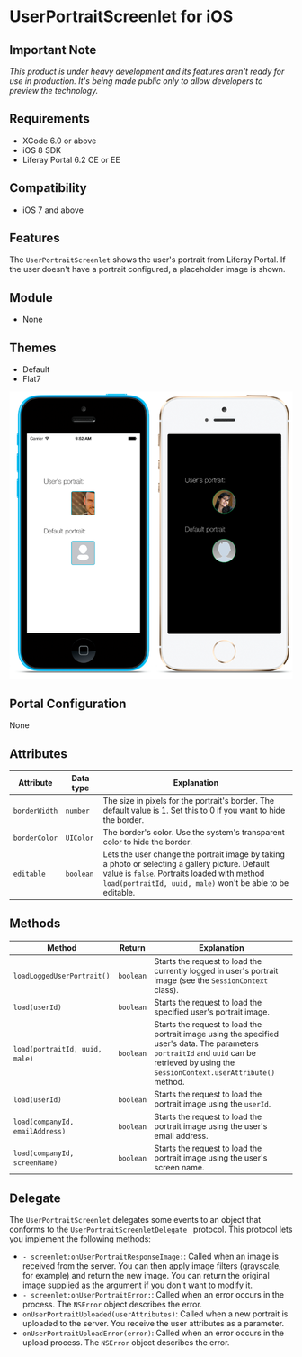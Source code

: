 # UserPortraitScreenlet for iOS

## Important Note

*This product is under heavy development and its features aren't ready for use in production. It's being made public only to allow developers to preview the technology.*

## Requirements

- XCode 6.0 or above
- iOS 8 SDK
- Liferay Portal 6.2 CE or EE

## Compatibility

- iOS 7 and above

## Features

The `UserPortraitScreenlet` shows the user's portrait from Liferay Portal. If the user doesn't have a portrait configured, a placeholder image is shown.

## Module

- None

## Themes

- Default
- Flat7

![The UserPortraitScreenlet using the Default and Flat7 themes.](Images/portrait.png)

## Portal Configuration

None

## Attributes

| Attribute | Data type | Explanation |
|-----------|-----------|-------------| 
| `borderWidth` | `number` | The size in pixels for the portrait's border. The default value is 1. Set this to 0 if you want to hide the border.|
|  `borderColor` | `UIColor` | The border's color. Use the system's transparent color to hide the border. |
|  `editable` | `boolean` | Lets the user change the portrait image by taking a photo or selecting a gallery picture. Default value is `false`. Portraits loaded with method `load(portraitId, uuid, male)` won't be able to be editable.|

## Methods

| Method | Return | Explanation |
|-----------|-----------|-------------| 
|  `loadLoggedUserPortrait()` | `boolean` | Starts the request to load the currently logged in user's portrait image (see the `SessionContext` class). |
|  `load(userId)` | `boolean` | Starts the request to load the specified user's  portrait image. |
|  `load(portraitId, uuid, male)` | `boolean` | Starts the request to load the portrait image using the specified user's data. The parameters `portraitId` and `uuid` can be retrieved by using the `SessionContext.userAttribute()` method.|
|  `load(userId)` | `boolean` | Starts the request to load the portrait image using the `userId`.|
|  `load(companyId, emailAddress)` | `boolean` | Starts the request to load the portrait image using the user's email address.|
|  `load(companyId, screenName)` | `boolean` | Starts the request to load the portrait image using the user's screen name.|

## Delegate

The `UserPortraitScreenlet` delegates some events to an object that conforms to the `UserPortraitScreenletDelegate ` protocol. This protocol lets you implement the following methods:

- `- screenlet:onUserPortraitResponseImage:`: Called when an image is received from the server. You can then apply image filters (grayscale, for example) and return the new image. You can return the original image supplied as the argument if you don't want to modify it.
- `- screenlet:onUserPortraitError:`: Called when an error occurs in the process. The `NSError` object describes the error.
- `onUserPortraitUploaded(userAttributes)`: Called when a new portrait is uploaded to the server. You receive the user attributes as a parameter.
- `onUserPortraitUploadError(error)`: Called when an error occurs in the upload process. The `NSError` object describes the error.

